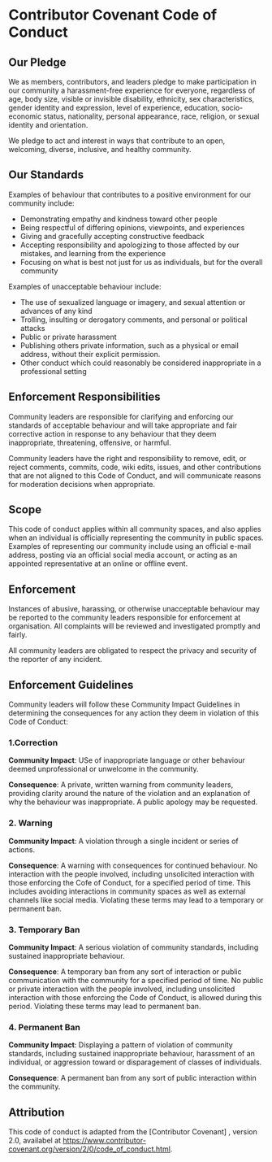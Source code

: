 # Contributor Covenant Code of Conduct

## Our Pledge

We as members, contributors, and leaders pledge to make participation in our community a harassment-free experience for everyone, regardless of age, body size, visible or invisible disability, ethnicity, sex characteristics, gender identity 
and expression, level of experience, education, socio-economic status, nationality, personal appearance, race, religion, or sexual identity and orientation.

We pledge to act and interest in ways that contribute to an open, welcoming, diverse, inclusive, and healthy community.

## Our Standards
Examples of behaviour that contributes to a positive environment for our community include:

* Demonstrating empathy and kindness toward other people
* Being respectful of differing opinions, viewpoints, and experiences
* Giving and gracefully accepting constructive feedback
* Accepting responsibility and apologizing to those affected by our mistakes, and learning from the experience
* Focusing on what is best not just for us as individuals, but for the overall community
 
Examples of unacceptable behaviour include:
* The use of sexualized language or imagery, and sexual attention or advances of any kind
* Trolling, insulting or derogatory comments, and personal or political attacks
* Public or private harassment
* Publishing others private information, such as a physical or email address, without their explicit permission.
* Other conduct which could reasonably be considered inappropriate in a professional setting


## Enforcement Responsibilities
Community leaders are responsible for clarifying and enforcing our standards of acceptable behaviour and will take appropriate and fair corrective action in response to any behaviour that they deem inappropriate, threatening, offensive, 
or harmful. 

Community leaders have the right and responsibility to remove, edit, or reject comments, commits, code, wiki edits, issues, and other contributions that are not aligned to this Code of Conduct, and will communicate reasons for moderation
decisions when appropriate.

## Scope
This code of conduct applies within all community spaces, and also applies when an individual is officially representing the community in public spaces. 
Examples of representing our community include using an official e-mail address, posting via an official social media account, or acting as an appointed representative at an online or offline event.

## Enforcement
Instances of abusive, harassing, or otherwise unacceptable behaviour may be reported to the community leaders responsible for enforcement at organisation.
All complaints will be reviewed and investigated promptly and fairly.

All community leaders are obligated to respect the privacy and security of the reporter of any incident. 

## Enforcement Guidelines
Community leaders will follow these Community Impact Guidelines in determining the consequences for any action they deem in violation of this Code of Conduct:

### 1.Correction

**Community Impact**: USe of inappropriate language or other behaviour deemed unprofessional or unwelcome in the community.

**Consequence**: A private, written warning from community leaders, providing clarity around the nature of the violation and an explanation of why  the behaviour was inappropriate. A public apology may be requested.

### 2. Warning

**Community Impact**: A violation through a single incident or series of actions.

**Consequence**: A warning with  consequences for continued behaviour. No interaction with the people involved, including unsolicited interaction with those enforcing the Cofe of Conduct, for a specified period of time. This includes
avoiding interactions in community spaces as well as external channels like social media. Violating these terms may lead to a temporary or permanent ban.

### 3. Temporary Ban

**Community Impact**: A serious violation of community standards, including sustained inappropriate behaviour.

**Consequence**: A temporary ban from any sort of interaction or public communication with the community for a specified period of time. No public or private interaction with the people involved, including unsolicited interaction
with those enforcing the Code of Conduct, is allowed during this period.
Violating these terms may lead to  permanent ban.

### 4. Permanent Ban
**Community Impact**: Displaying a pattern of violation of community standards, including sustained inappropriate behaviour, harassment of an individual, or aggression toward or disparagement of classes of individuals.

**Consequence**: A permanent ban from any sort of public interaction within the community.

## Attribution
This code of conduct is adapted from the [Contributor Covenant] , version 2.0, availabel at https://www.contributor-covenant.org/version/2/0/code_of_conduct.html.

